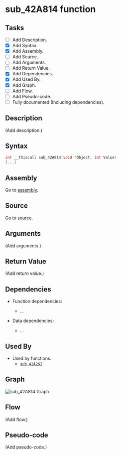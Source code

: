 # sub_42A814 function

## Tasks

- [ ] Add Description.
- [X] Add Syntax.
- [X] Add Assembly.
- [ ] Add Source.
- [ ] Add Arguments.
- [ ] Add Return Value.
- [X] Add Dependencies.
- [X] Add Used By.
- [X] Add Graph.
- [ ] Add Flow.
- [ ] Add Pseudo-code.
- [ ] Fully documented (Including dependencies).

## Description

(Add description.)

## Syntax

```c
int __thiscall sub_42A814(void *Object, int Value)
{...}
```

## Assembly

Go to [assembly](../asm/sub_42A814.asm).

## Source

Go to [source](../cc/sub_42A814.cc).

## Arguments

(Add arguments.)

## Return Value

(Add return value.)

## Dependencies

* Function dependencies:
  * ...


* Data dependencies:
  * ...

## Used By

* Used by functions:
  * [`sub_42A262`](../md/sub_42A262.md)

## Graph

![sub_42A814 Graph](../svg/sub_42A814.svg "sub_42A814 Graph")

## Flow

(Add flow.)

## Pseudo-code

(Add pseudo-code.)

